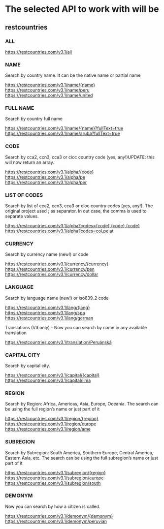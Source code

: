# The selected API to work with will be
## restcountries

### ALL
https://restcountries.com/v3.1/all

### NAME
Search by country name. It can be the native name or partial name

https://restcountries.com/v3.1/name/{name}
https://restcountries.com/v3.1/name/peru
https://restcountries.com/v3.1/name/united

### FULL NAME
Search by country full name

https://restcountries.com/v3.1/name/{name}?fullText=true
https://restcountries.com/v3.1/name/aruba?fullText=true

### CODE
Search by cca2, ccn3, cca3 or cioc country code (yes, any!)UPDATE: this will now return an array.

https://restcountries.com/v3.1/alpha/{code}
https://restcountries.com/v3.1/alpha/pe
https://restcountries.com/v3.1/alpha/per

### LIST OF CODES
Search by list of cca2, ccn3, cca3 or cioc country codes (yes, any!). The original project used ; as separator. In out case, the comma is used to separate values.

https://restcountries.com/v3.1/alpha?codes={code},{code},{code}
https://restcountries.com/v3.1/alpha?codes=col,pe,at

### CURRENCY
Search by currency name (new!) or code

https://restcountries.com/v3.1/currency/{currency}
https://restcountries.com/v3.1/currency/pen
https://restcountries.com/v3.1/currency/dollar

### LANGUAGE
Search by language name (new!) or iso639_2 code

https://restcountries.com/v3.1/lang/{lang}
https://restcountries.com/v3.1/lang/spa
https://restcountries.com/v3.1/lang/german

Translations (V3 only) - Now you can search by name in any available translation

https://restcountries.com/v3.1/translation/Peruánská

### CAPITAL CITY
Search by capital city.

https://restcountries.com/v3.1/capital/{capital}
https://restcountries.com/v3.1/capital/lima

### REGION
Search by Region:
  Africa, Americas, Asia, Europe, Oceania.
The search can be using the full region’s name or just part of it

https://restcountries.com/v3.1/region/{region}
https://restcountries.com/v3.1/region/europe
https://restcountries.com/v3.1/region/ame

### SUBREGION
Search by Subregion:
  South America, Southern Europe, Central America, Eastern Asia, etc.
The search can be using the full subregion’s name or just part of it

https://restcountries.com/v3.1/subregion/{region}
https://restcountries.com/v3.1/subregion/europe
https://restcountries.com/v3.1/subregion/south

### DEMONYM
Now you can search by how a citizen is called.

https://restcountries.com/v3.1/demonym/{demonym}
https://restcountries.com/v3.1/demonym/peruvian
